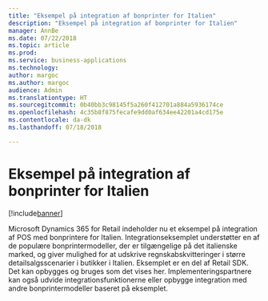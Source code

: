 ```yaml
---
title: "Eksempel på integration af bonprinter for Italien"
description: "Eksempel på integration af bonprinter for Italien"
manager: AnnBe
ms.date: 07/22/2018
ms.topic: article
ms.prod: 
ms.service: business-applications
ms.technology: 
author: margoc
ms.author: margoc
audience: Admin
ms.translationtype: HT
ms.sourcegitcommit: 0b40bb3c98145f5a260f412701a884a5936174ce
ms.openlocfilehash: 4c35b8f875fecafe9dd0af634ee42201a4cd175e
ms.contentlocale: da-dk
ms.lasthandoff: 07/18/2018

---
```

#  <a name="fiscal-printer-integration-sample-for-italy"></a>Eksempel på integration af bonprinter for Italien

[!include[banner](../../includes/banner.md)]

Microsoft Dynamics 365 for Retail indeholder nu et eksempel på integration af POS med bonprintere for Italien. Integrationseksemplet understøtter en af de populære bonprintermodeller, der er tilgængelige på det italienske marked, og giver mulighed for at udskrive regnskabskvitteringer i større detailsalgsscenarier i butikker i Italien. Eksemplet er en del af Retail SDK. Det kan opbygges og bruges som det vises her. Implementeringspartnere kan også udvide integrationsfunktionerne eller opbygge integration med andre bonprintermodeller baseret på eksemplet. 
 

